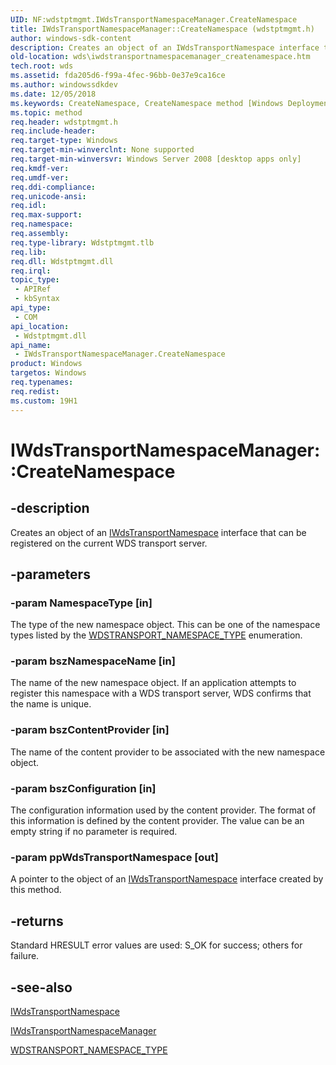 ```yaml
---
UID: NF:wdstptmgmt.IWdsTransportNamespaceManager.CreateNamespace
title: IWdsTransportNamespaceManager::CreateNamespace (wdstptmgmt.h)
author: windows-sdk-content
description: Creates an object of an IWdsTransportNamespace interface that can be registered on the current WDS transport server.
old-location: wds\iwdstransportnamespacemanager_createnamespace.htm
tech.root: wds
ms.assetid: fda205d6-f99a-4fec-96bb-0e37e9ca16ce
ms.author: windowssdkdev
ms.date: 12/05/2018
ms.keywords: CreateNamespace, CreateNamespace method [Windows Deployment Services], CreateNamespace method [Windows Deployment Services],IWdsTransportNamespaceManager interface, IWdsTransportNamespaceManager interface [Windows Deployment Services],CreateNamespace method, IWdsTransportNamespaceManager.CreateNamespace, IWdsTransportNamespaceManager::CreateNamespace, wds.iwdstransportnamespacemanager_createnamespace, wdstptmgmt/IWdsTransportNamespaceManager::CreateNamespace
ms.topic: method
req.header: wdstptmgmt.h
req.include-header: 
req.target-type: Windows
req.target-min-winverclnt: None supported
req.target-min-winversvr: Windows Server 2008 [desktop apps only]
req.kmdf-ver: 
req.umdf-ver: 
req.ddi-compliance: 
req.unicode-ansi: 
req.idl: 
req.max-support: 
req.namespace: 
req.assembly: 
req.type-library: Wdstptmgmt.tlb
req.lib: 
req.dll: Wdstptmgmt.dll
req.irql: 
topic_type:
 - APIRef
 - kbSyntax
api_type:
 - COM
api_location:
 - Wdstptmgmt.dll
api_name:
 - IWdsTransportNamespaceManager.CreateNamespace
product: Windows
targetos: Windows
req.typenames: 
req.redist: 
ms.custom: 19H1
---
```


# IWdsTransportNamespaceManager::CreateNamespace


## -description


Creates an object of an <a href="https://docs.microsoft.com/windows/desktop/api/wdstptmgmt/nn-wdstptmgmt-iwdstransportnamespace">IWdsTransportNamespace</a> interface that can be registered on the current WDS transport server.


## -parameters




### -param NamespaceType [in]

The type of the new namespace object. This can be one of the namespace types listed by the <a href="https://docs.microsoft.com/windows/desktop/api/wdstptmgmt/ne-wdstptmgmt-__midl___midl_itf_wdstptmgmt_0000_0000_0003">WDSTRANSPORT_NAMESPACE_TYPE</a> enumeration. 


### -param bszNamespaceName [in]

The name of the new namespace object. If an application attempts to register this namespace with a WDS transport server, WDS confirms that the name is unique. 


### -param bszContentProvider [in]

The name of  the content provider to be associated with the new namespace object.


### -param bszConfiguration [in]

The configuration information used by the content provider. The format of this information is defined by the content provider. The value can be an empty string if no parameter is required.


### -param ppWdsTransportNamespace [out]

A pointer to the object of an <a href="https://docs.microsoft.com/windows/desktop/api/wdstptmgmt/nn-wdstptmgmt-iwdstransportnamespace">IWdsTransportNamespace</a> interface created by this method. 


## -returns



Standard HRESULT error values are used: S_OK for success; others for failure.




## -see-also




<a href="https://docs.microsoft.com/windows/desktop/api/wdstptmgmt/nn-wdstptmgmt-iwdstransportnamespace">IWdsTransportNamespace</a>



<a href="https://docs.microsoft.com/windows/desktop/api/wdstptmgmt/nn-wdstptmgmt-iwdstransportnamespacemanager">IWdsTransportNamespaceManager</a>



<a href="https://docs.microsoft.com/windows/desktop/api/wdstptmgmt/ne-wdstptmgmt-__midl___midl_itf_wdstptmgmt_0000_0000_0003">WDSTRANSPORT_NAMESPACE_TYPE</a>
 

 

